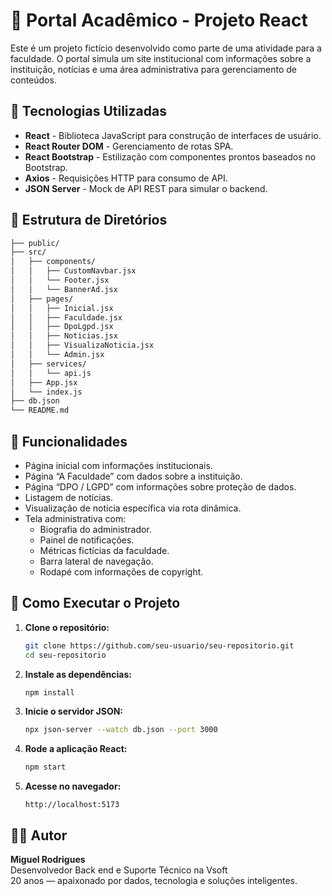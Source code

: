 # 🏫 Portal Acadêmico - Projeto React

Este é um projeto fictício desenvolvido como parte de uma atividade para a faculdade. O portal simula um site institucional com informações sobre a instituição, notícias e uma área administrativa para gerenciamento de conteúdos.

## 🔧 Tecnologias Utilizadas

- **React** - Biblioteca JavaScript para construção de interfaces de usuário.
- **React Router DOM** - Gerenciamento de rotas SPA.
- **React Bootstrap** - Estilização com componentes prontos baseados no Bootstrap.
- **Axios** - Requisições HTTP para consumo de API.
- **JSON Server** - Mock de API REST para simular o backend.

## 📁 Estrutura de Diretórios

```bash
├── public/
├── src/
│   ├── components/
│   │   ├── CustomNavbar.jsx
│   │   └── Footer.jsx
│   │   └── BannerAd.jsx   
│   ├── pages/
│   │   ├── Inicial.jsx
│   │   ├── Faculdade.jsx
│   │   ├── DpoLgpd.jsx
│   │   ├── Noticias.jsx
│   │   ├── VisualizaNoticia.jsx
│   │   └── Admin.jsx
│   ├── services/
│   │   └── api.js
│   ├── App.jsx
│   └── index.js
├── db.json
└── README.md
```

## 📌 Funcionalidades

- Página inicial com informações institucionais.
- Página “A Faculdade” com dados sobre a instituição.
- Página “DPO / LGPD” com informações sobre proteção de dados.
- Listagem de notícias.
- Visualização de notícia específica via rota dinâmica.
- Tela administrativa com:
  - Biografia do administrador.
  - Painel de notificações.
  - Métricas fictícias da faculdade.
  - Barra lateral de navegação.
  - Rodapé com informações de copyright.

## 🚀 Como Executar o Projeto

1. **Clone o repositório:**
   ```bash
   git clone https://github.com/seu-usuario/seu-repositorio.git
   cd seu-repositorio
   ```

2. **Instale as dependências:**
   ```bash
   npm install
   ```

3. **Inicie o servidor JSON:**
   ```bash
   npx json-server --watch db.json --port 3000
   ```

4. **Rode a aplicação React:**
   ```bash
   npm start
   ```

5. **Acesse no navegador:**
   ```
   http://localhost:5173
   ```

## 👨‍💻 Autor

**Miguel Rodrigues**  
Desenvolvedor Back end e Suporte Técnico na Vsoft  
20 anos — apaixonado por dados, tecnologia e soluções inteligentes.